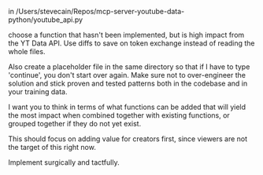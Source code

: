 in /Users/stevecain/Repos/mcp-server-youtube-data-python/youtube_api.py

choose a function that hasn't been implemented, but is high impact from the YT Data API. Use diffs to save on token exchange instead of reading the whole files.

Also create a placeholder file in the same directory so that if I have to type 'continue', you don't start over again. Make sure not to over-engineer the solution and stick proven and tested patterns both in the codebase and in your training data.

I want you to think in terms of what functions can be added that will yield the most impact when combined together with existing functions, or grouped together if they do not yet exist. 

This should focus on adding value for creators first, since viewers are not the target of this right now.

Implement surgically and tactfully.